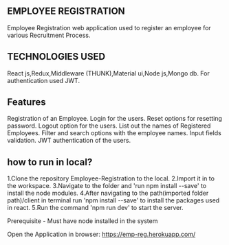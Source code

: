 EMPLOYEE REGISTRATION
----------------------
Employee Registration web application used to register an employee for various Recruitment Process.

TECHNOLOGIES USED
------------------
React js,Redux,Middleware (THUNK),Material ui,Node js,Mongo db.
For authentication used JWT.

Features
---------
Registration of an Employee.
Login for the users.
Reset options for resetting password.
Logout option for the users.
List out the names of Registered Employees.
Filter and search options with the employee names.
Input fields validation.
JWT authentication of the users.


how to run in local?
----------------------
1.Clone the repository Employee-Registration to the local.
2.Import it in to the workspace.
3.Navigate to the folder and 'run npm install --save' to install the node modules.
4.After navigating to the path(imported folder path)/client in terminal run 'npm install --save' to install the packages used in react.
5.Run the command 'npm run dev' to start the server.

Prerequisite - Must have node installed in the system

Open the Application in browser:
https://emp-reg.herokuapp.com/

